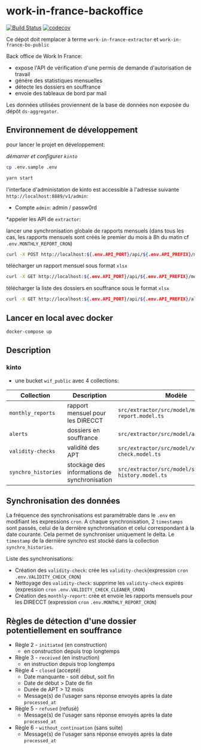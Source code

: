 # work-in-france-backoffice

[![Build Status](https://travis-ci.com/SocialGouv/work-in-france-backoffice.svg?branch=master)](https://travis-ci.com/SocialGouv/work-in-france-backoffice)
[![codecov](https://codecov.io/gh/SocialGouv/work-in-france-backoffice/branch/master/graph/badge.svg)](https://codecov.io/gh/SocialGouv/work-in-france-backoffice)

Ce dépot doit remplacer à terme `work-in-france-extractor` et `work-in-france-bo-public`

Back office de Work In France:
- expose l'API de vérification d'une permis de demande d'autorisation de travail
- génére des statistiques mensuelles
- détecte les dossiers en souffrance
- envoie des tableaux de bord par mail

Les données utilisées proviennent de la base de données non exposée du dépôt `ds-aggregator`.

## Environnement de développement

pour lancer le projet en développement:

*démarrer et configurer `kinto`*

```bash
cp .env.sample .env
```

```bash
yarn start
```

l'interface d'administation de kinto est accessible à l'adresse suivante `http://localhost:8889/v1/admin`:
- Compte `admin`: admin / passw0rd

*appeler les API de `extractor`:

lancer une synchronisation globale de rapports mensuels (dans tous les cas, les rapports mensuels sont créés le premier du mois à 8h du matin cf `.env.MONTHLY_REPORT_CRON`)
```bash
curl -X POST http://localhost:${.env.API_PORT}/api/${.env.API_PREFIX}/monthly-reports/sync-all
```

télécharger un rapport mensuel sous format `xlsx`
 ```bash
curl -X GET http://localhost:${.env.API_PORT}/api/${.env.API_PREFIX}/monthly-reports/:year/:month/:group/download
```

télécharger la liste des dossiers en souffrance sous le format `xlsx`
 ```bash
curl -X GET http://localhost:${.env.API_PORT}/api/${.env.API_PREFIX}/alerts/download
```

## Lancer en local avec docker

```bash
docker-compose up
```

## Description

### kinto

- une bucket `wif_public` avec 4 collections:

|Collection         |Description                                            | Modèle                                            |
|-------------------|-------------------------------------------------------|---------------------------------------------------|
|`monthly_reports`  | rapport mensuel pour les DIRECCT                      | `src/extractor/src/model/monthly-report.model.ts` |
|`alerts`           | dossiers en souffrance                                | `src/extractor/src/model/alert.model.ts`          |
|`validity-checks`  | validité des APT                                      | `src/extractor/src/model/validity-check.model.ts` |
|`synchro_histories`| stockage des informations de synchronisation          | `src/extractor/src/model/synchro-history.model.ts`|


## Synchronisation des données

La fréquence des synchronisations est paramétrable dans le `.env` en modifiant les expressions `cron`. A chaque synchronisation, 2 `timestamps` sont passés, celui de la dernière synchronisation et celui correspondant à la date courante. Cela permet de synchroniser uniquement le delta. Le `timestamp` de la dernière synchro est stocké dans la collection `synchro_histories`.

Liste des synchronisations:
- Création des `validity-check`: crée les `validity-check`(expression `cron` `.env.VALIDITY_CHECK_CRON`)
- Nettoyage des `validity-check`: supprime les `validity-check` expirés (expression `cron` `.env.VALIDITY_CHECK_CLEANER_CRON`)
- Création des `monthly-report`: crée et envoie les rapports mensuels pour les DIRECCT (expression `cron` `.env.MONTHLY_REPORT_CRON`)


## Règles de détection d'une dossier potentiellement en souffrance

- Règle 2 - `initiated` (en construction)
    - en construction depuis trop longtemps
- Règle 3 - `received` (en instruction)
    - en instruction depuis trop longtemps
- Règle 4 - `closed` (accepté)
    - Date manquante - soit début, soit fin
    - Date de début > Date de fin
    - Durée de APT > 12 mois
    - Message(s) de l'usager sans réponse envoyés après la date `processed_at`
- Règle 5 - `refused` (refusé)
    - Message(s) de l'usager sans réponse envoyés après la date `processed_at`
- Règle 6 - `without_continuation` (sans suite)
    - Message(s) de l'usager sans réponse envoyés après la date `processed_at`


